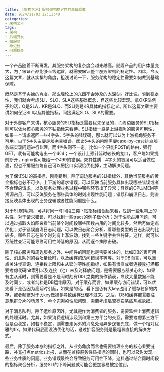 ```yaml
---
title: 【架构艺术】服务架构稳定性的基础保障
date: 2024/11/03 12:11:40
categories:
- 架构艺术
tags:
- 架构
- 后端开发
- 微服务
- 稳定性
- 问题排查
---
```


一个产品随着不断研发，其服务架构的复杂度会越来越高。随着产品的用户体量变大，为了保证产品能够长线运营，就需要保证整个服务架构的稳定性。因此，今天这篇文章，就从实操的角度，粗浅讨论一下，服务架构的稳定性需要如何做到基础保障。

既然是基于实操的角度，那么理论上的东西不会涉及的太深刻。好比说，谈到稳定性，我们就会考虑SLI、SLO、SLA这些基础概念，但这些比较宏观。拿OKR举例子的话，O是SLA，KR是SLO，而SLI则是KR具体的指标定义。所以这篇文章主要讲如何保证SLI以及其他指标，间接满足SLO、SLA的需要。

<!-- more -->

对于外部客户来讲，核心服务的SLI指标是需要优先保证的，而周边服务的SLI指标则可以做为核心服务的下钻指标来看待。SLI指标一般是上游视角的服务可用性，如果一个请求返回一些4字头、5字头的错误码，那么就可以认为上游视角服务不可用。由于5字头主要是服务器错误，因此5字头的问题需要case-by-case排查服务端实现问题进行处理，而4字头则不一定。比如一个只能POST的路由，强行GET，就有可能构造出一个404；一个设计上预计延时较长的接口，客户端如果提前断开，nginx也可能给一个499的错误。究其性质，4字头的错误可以适当做过滤，但也不排服务端自己可以把接口实现给优化掉，主动解决问题。

为了保证SLI的高指标，刚刚提到，除了周边服务的SLI指标外，其他当前服务的黄金指标也必不可少。上下游的请求错误，可以反映当前服务具体出现哪些错误或者不合理的请求，以及服务处理业务过程中哪些环节出了异常；容器的CPU/MEM等资源占用，可以反映服务在哪些具体的时刻出现性能问题；错误和崩溃日志，则直接反映具体出现的业务逻辑或者性能问题是什么。

对于SLI的毛刺，可以将同一时间段三类下钻指标结合起来看，找到一些毛刺上的共性，对于请求错误，可以找到一些trace的例子做分析；对于性能占用问题，可以通过抓取火焰图来看当前某个时间段哪些函数占用的时间比较多，然后再做定点优化；对于错误崩溃日志问题，可以做日志聚合分析，看哪些类型的日志出现的比较多，哪些日志在某个时刻有上涨波动，找到一些关键字共性特征。这样，就可以系统性查证可能导致可用性降低的原因，从而逐个排除击破。

除了核心服务和周边服务之外，中间件的问题也是需要关注的，比如DB的表可用性、消息队列的吞吐量延时，以及缓存的访问错误率等等。对于DB而言，可以重点关注慢查询、连接数上限和主从延时等性能指标，如果有慢查或者连接数打满那要考虑代码hit索引以及连接（池）未及时释放问题，是需要服务器关心的，如果有主从延时，则需要看是不是同时刻有DDL之类的操作锁表，导致大量数据不能及时同步，或者纯粹是DB运维原因。对于缓存而言，如果缓存访问错误，可以优先看下是否因为高延时引起，如果是的话，看下是否有大key占用了缓存较多的内存，或者频繁对于大key做操作导致缓存处理不过来。之后，DB和缓存都需要注意集群分片的场景下，单个实例的性能问题，需要考虑是否存在某些热点数据。

对于消息队列，除了运维原因外，尤其是作为消费者的服务，需要监控上消费逻辑的处理延时。尤其，如果消费逻辑涉及到和第三方平台的交互，需要考虑第三方平台是否稳定，如若不稳定，则需要走另外的消息处理异步逻辑兜底，做一个相对优雅的fix。如果代码层面没法优化的话，通过扩容服务则是最粗暴直接的解决方式。

最后，除了服务本身的指标之外，从业务角度而言也需要梳理业务的核心重要链路，补充打点metrics上报，从而在监控服务性质指标的同时，也可以及时发现一些业务性质的问题。业务错误最终会导致服务可用性下降，这样通过结合同时间段的指标聚合分析，服务SLI的下降问题就可能会更加容易被定位到。
